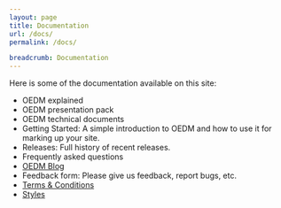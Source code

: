 ```yaml
---
layout: page
title: Documentation
url: /docs/
permalink: /docs/

breadcrumb: Documentation
---
```


Here is some of the documentation available on this site:

 - OEDM explained
 - OEDM presentation pack
 - OEDM technical documents
 - Getting Started: A simple introduction to OEDM and how to use it for marking up your site.
 - Releases: Full history of recent releases.
 - Frequently asked questions
 - [OEDM Blog](/news/)
 - Feedback form: Please give us feedback, report bugs, etc.
 - [Terms & Conditions](/docs/terms/)
 - [Styles](/docs/styles/)
